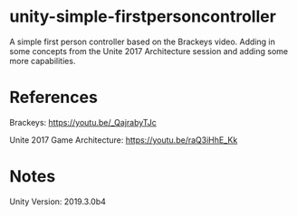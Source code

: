 # unity-simple-firstpersoncontroller
A simple first person controller based on the Brackeys video. Adding in some concepts from the Unite 2017 Architecture session and adding some more capabilities.

# References
Brackeys: https://youtu.be/_QajrabyTJc

Unite 2017 Game Architecture: https://youtu.be/raQ3iHhE_Kk

# Notes
Unity Version: 2019.3.0b4

